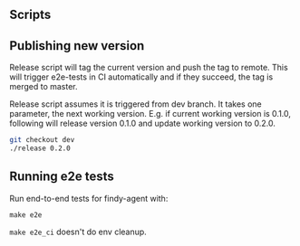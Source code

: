 ## Scripts

## Publishing new version

Release script will tag the current version and push the tag to remote. This
will trigger e2e-tests in CI automatically and if they succeed, the tag is
merged to master.

Release script assumes it is triggered from dev branch. It takes one parameter,
the next working version. E.g. if current working version is 0.1.0, following
will release version 0.1.0 and update working version to 0.2.0.

```bash
git checkout dev
./release 0.2.0
```

## Running e2e tests

Run end-to-end tests for findy-agent with:

```
make e2e
```

`make e2e_ci` doesn't do env cleanup.
